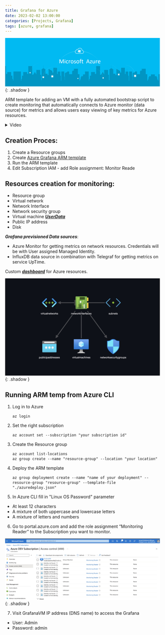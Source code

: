```yaml
---
title: Grafana for Azure
date: 2023-02-02 13:00:00
categories: [Projects, Grafana]
tags: [azure, grafana]
---
```

<script defer data-domain="senad-d.github.io" src="https://plus.seki.ink/js/script.js"></script>
![](https://github.com/senad-d/senad-d.github.io/blob/main/_media/images/azure-banner.png?raw=true){: .shadow }

ARM template for adding an VM with a fully automated bootstrap script to create monitoring that automatically connects to Azure monitor (data source) for metrics and allows users easy viewing of key metrics for Azure resources.

<details><summary> Video </summary>

<div style="max-width: 100%; max-height: auto;">
  <video controls style="width: 100%; height: auto;">
    <source src="https://github.com/senad-d/senad-d.github.io/raw/main/_media/video/azure_arm_monitoring.mp4" type="video/mp4">
    Your browser does not support the video tag.
  </video>
</div>

</details>

## Creation Proces:
1. Create a Resource groups
2. Create [Azure Grafana ARM template](https://senad-d.github.io/posts/projects-grafana-azure-arm/)
3. Run the ARM template
4. Edit Subscription IAM
		- add Role assignment: Monitor Reade

## Resources creation for monitoring:
- Resource group
- Virtual network
- Network Interface
- Network security group
- Virtual machine [***UserData***](https://senad-d.github.io/posts/projects-grafana-azure-boot/)
- Public IP address
- Disk

***Grafana previsioned Data sources***: 
- Azure Monitor for getting metrics on network resources. Credentials will be with User assigned Managed Identity.
- InfluxDB data source in combination with Telegraf for getting metrics on service UpTime.
 
Custom [***dashboard***](https://senad-d.github.io/posts/projects-grafana-azure-dash/) for Azure resources.

![](https://github.com/senad-d/senad-d.github.io/blob/main/_media/images/grafana_azure_env.jpg?raw=true){: .shadow }

## Running ARM temp from Azure CLI

1. Log in to Azure

   ```shell
   az login
   ```

2. Set the right subscription

   ```shell
   az account set --subscription "your subscription id"
   ```

3. Create the Resource group

   ```shell
   az account list-locations
   az group create --name "resource-group" --location "your location"
   ```

4. Deploy the ARM template

   ```shell
   az group deployment create --name "name of your deployment" --resource-group "resource-group" --template-file "./azuredeploy.json"
   ```

5. In Azure CLI fill in "Linux OS Password" parameter

-   At least 12 characters
-   A mixture of both uppercase and lowercase letters
-   A mixture of letters and numbers

6. Go to portal.azure.com and add the role assignment “Monitoring Reader” to the Subscription you want to monitor.

![](https://github.com/senad-d/senad-d.github.io/blob/main/_media/images/Azure_IAM_Access_control.jpg?raw=true){: .shadow }

7. Visit GrafanaVM IP address (DNS name) to access the Grafana
  
- User: Admin
-   Password: admin